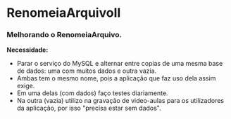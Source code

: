 # RenomeiaArquivoII
### Melhorando o RenomeiaArquivo.

**Necessidade:**
* Parar o serviço do MySQL e alternar entre copias de uma mesma base de dados: uma com muitos dados e outra vazia.
* Ambas tem o mesmo nome, pois a aplicação que faz uso dela assim exige.
* Em uma delas (com dados) faço testes diariamente.
* Na outra (vazia) utilizo na gravação de video-aulas para os utilizadores da aplicação, por isso "precisa estar sem dados".